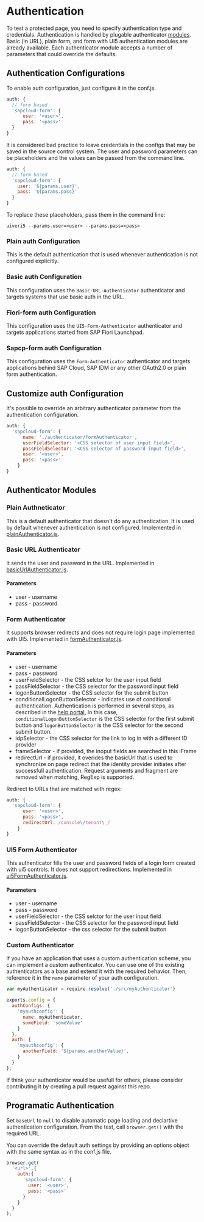 # Authentication
To test a protected page, you need to specify authentication type and credentials. Authentication
is handled by plugable authenticator [modules](../src/moduleLoader.js). Basic (in URL), plain form, and form with UI5
authentication modules are already available. Each authenticator module accepts a number of parameters that could override the defaults.

## Authentication Configurations
To enable auth configuration, just configure it in the conf.js.
```javascript
auth: {
  // form based
  'sapcloud-form': {
      user: '<user>',
      pass: '<pass>'
  }
}
```

It is considered bad practice to leave credentials in the configs that may be saved in the source control system. 
The user and password parameters can be placeholders and the values can be passed from the command line.
```javascript
auth: {
  // form based
  'sapcloud-form': {
    user: '${params.user}',
    pass: '${params.pass}'
  }
}
```
To replace these placeholders, pass them in the command line:
```
uiveri5 --params.user=<user> --params.pass=<pass>
```

### Plain auth Configuration
This is the default authentication that is used whenever authentication is not configured explicitly.

### Basic auth Configuration
This configuration uses the `Basic-URL-Authenticator` authenticator and targets systems that use basic auth in the URL.

### Fiori-form auth Configuration
This configuration uses the `UI5-Form-Authenticator` authenticator and targets applications started from SAP Fiori Launchpad.

### Sapcp-form auth Configuration
This configuration uses the `Form-Authenticator` authenticator and targets applications behind SAP Cloud, SAP IDM or any other OAuth2.0 or plain form authentication. 

## Customize auth Configuration
It's possible to override an arbitrary authenticator parameter from the authentication configuration.
```javascript
auth: {
  'sapcloud-form': {
      name: './authenticator/formAuthenticator',
      userFieldSelector: '<CSS selector of user input field>',
      passFieldSelector: '<CSS selector of password input field>',
      user: '<user>',
      pass: '<pass>'
    }
}
```

## Authenticator Modules

### Plain Authneticator
This is a default authenticator that doesn't do any authentication. It is used by default whenever authentication is not configured.
Implemented in [plainAuthenticator.js](../../src/authenticator/plainAuthenticator.js).

### Basic URL Authenticator
It sends the user and password in the URL.
Implemented in [basicUrlAuthenticator.js](../../src/authenticator/basicUrlAuthenticator.js).

#### Parameters
* user - username 
* pass - password

### Form Authenticator
It supports browser redirects and does not require login page implemented with UI5.
Implemented in [formAuthenticator.js](../../src/authenticator/formAuthenticator.js).

#### Parameters
* user - username 
* pass - password
* userFieldSelector - the CSS selctor for the user input field
* passFieldSelector  - the CSS selector for the password input field
* logonButtonSelector - the CSS selector for the submit button
* conditionalLogonButtonSelector - indicates use of conditional authentication. Authentication is performed in several steps,
  as described in the [help portal](https://help.sap.com/viewer/6d6d63354d1242d185ab4830fc04feb1/Cloud/en-US/0143dce88a604533ab5ab17e639fec09.html?q=conditional%20authentication), In this case, `conditionalLogonButtonSelector` is the CSS
  selector for the first submit button and `logonButtonSelector` is the CSS selector for the second submit button.
* idpSelector - the CSS selector for the link to log in with a different ID provider
* frameSelector - if provided, the inoput fields are searched in this iFrame
* redirectUrl - if provided, it overides the basicUrl that is used to synchronize on page redirect that the identity provider
  initiates after successfull authentication. Request arguments and fragment are removed when matching, RegExp is supported.

Redirect to URLs that are matched with regex:
```javascript
auth: {
  'sapcloud-form': {
      user: '<user>',
      pass: '<pass>',
      redirectUrl: /console\/tenant\_/
    }
}
```

### UI5 Form Authenticator
This authenticator fills the user and password fields of a login form created with ui5 controls. It does not support redirections.
Implemented in [ui5FormAuthenticator.js](../../src/authenticator/ui5FormAuthenticator.js).

#### Parameters
* user - username 
* pass - password
* userFieldSelector - the CSS selctor for the user input field
* passFieldSelector  - the CSS selector for the password input field
* logonButtonSelector - the css selector for the submit button

### Custom Authenticator
If you have an application that uses a custom authentication scheme, you can implement a custom authenticator. You can use one of the existing authenticators as a base and extend it with the required behavior. Then, reference it in the `name` parameter of your auth configuration.
```javascript
var myAuthenticator = require.resolve('./src/myAuthenticator')

exports.config = {
  authConfigs: {
    'myauthconfig': {
      name: myAuthenticator,
      someField: 'someValue'
    }
  },
  auth: {
    'myauthconfig': {
      anotherField: '${params.anotherValue}',
    }
  }
};
```
If think your authenticator would be usefull for others, please consider contributing it by creating a pull request against this repo.

## Programatic Authentication
Set `baseUrl` to `null` to disable automatic page loading and declartive authentication configuration. From the test, call  `browser.get()` with the required URL.

You can override the default auth settings by providing an options object with the same syntax as in the conf.js file.
```javascript
browser.get(
  '<url>',{
    auth:{
      'sapcloud-form': {
        user: '<user>',
        pass: '<pass>'
      }
    }
  }
);
```

